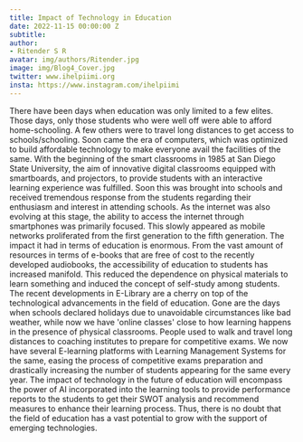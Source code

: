 ```yaml
---
title: Impact of Technology in Education
date: 2022-11-15 00:00:00 Z
subtitle: 
author:
- Ritender S R
avatar: img/authors/Ritender.jpg
image: img/Blog4_Cover.jpg
twitter: www.ihelpiimi.org
insta: https://www.instagram.com/ihelpiimi
---
```


There have been days when education was only limited to a few elites. Those days, only those students who were well off were able to afford home-schooling. A few others were to travel long distances to get access to schools/schooling. Soon came the era of computers, which was optimized to build affordable technology to make everyone avail the facilities of the same. With the beginning of the smart classrooms in 1985 at San Diego State University, the aim of innovative digital classrooms equipped with smartboards, and projectors, to provide students with an interactive learning experience was fulfilled. Soon this was brought into schools and received tremendous response from the students regarding their enthusiasm and interest in attending schools. As the internet was also evolving at this stage, the ability to access the internet through smartphones was primarily focused. This slowly appeared as mobile networks proliferated from the first generation to the fifth generation. The impact it had in terms of education is enormous. From the vast amount of resources in terms of e-books that are free of cost to the recently developed audiobooks, the accessibility of education to students has increased manifold. This reduced the dependence on physical materials to learn something and induced the concept of self-study among students. The recent developments in E-Library are a cherry on top of the technological advancements in the field of education. Gone are the days when schools declared holidays due to unavoidable circumstances like bad weather, while now we have 'online classes' close to how learning happens in the presence of physical classrooms. People used to walk and travel long distances to coaching institutes to prepare for competitive exams. We now have several E-learning platforms with Learning Management Systems for the same, easing the process of competitive exams preparation and drastically increasing the number of students appearing for the same every year. The impact of technology in the future of education will encompass the power of AI incorporated into the learning tools to provide performance reports to the students to get their SWOT analysis and recommend measures to enhance their learning process. Thus, there is no doubt that the field of education has a vast potential to grow with the support of emerging technologies.
